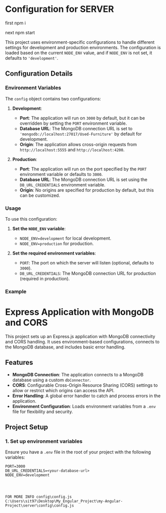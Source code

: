 # Configuration for SERVER


first npm i

next  npm start


This project uses environment-specific configurations to handle different settings for development and production environments. The configuration is loaded based on the current `NODE_ENV` value, and if `NODE_ENV` is not set, it defaults to `'development'`.

## Configuration Details

### Environment Variables

The `config` object contains two configurations:

1. **Development**:
   - **Port**: The application will run on `3000` by default, but it can be overridden by setting the `PORT` environment variable.
   - **Database URL**: The MongoDB connection URL is set to `'mongodb://localhost:27017/Used-Furniture'` by default for development.
   - **Origin**: The application allows cross-origin requests from `http://localhost:5555` and `http://localhost:4200`.

2. **Production**:
   - **Port**: The application will run on the port specified by the `PORT` environment variable or defaults to `3000`.
   - **Database URL**: The MongoDB connection URL is set using the `DB_URL_CREDENTIALS` environment variable.
   - **Origin**: No origins are specified for production by default, but this can be customized.

### Usage

To use this configuration:

1. **Set the `NODE_ENV` variable**:
   - `NODE_ENV=development` for local development.
   - `NODE_ENV=production` for production.

2. **Set the required environment variables**:
   - `PORT`: The port on which the server will listen (optional, defaults to `3000`).
   - `DB_URL_CREDENTIALS`: The MongoDB connection URL for production (required in production).

### Example

# Express Application with MongoDB and CORS

This project sets up an Express.js application with MongoDB connectivity and CORS handling. It uses environment-based configurations, connects to the MongoDB database, and includes basic error handling.

## Features

- **MongoDB Connection**: The application connects to a MongoDB database using a custom `dbConnector`.
- **CORS**: Configurable Cross-Origin Resource Sharing (CORS) settings to allow or restrict which origins can access the API.
- **Error Handling**: A global error handler to catch and process errors in the application.
- **Environment Configuration**: Loads environment variables from a `.env` file for flexibility and security.

## Project Setup

### 1. **Set up environment variables**

Ensure you have a `.env` file in the root of your project with the following variables:

```env
PORT=3000
DB_URL_CREDENTIALS=<your-database-url>
NODE_ENV=development




FOR MORE INFO config\config.js C:\Users\sit97\Desktop\My_Engular_Project\my-Angular-Project\server\config\config.js